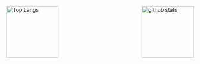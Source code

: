 <p align="left" style="width: 100%; display: flex; justify-content: space-between; align-items: flex-start;"> 
  <img alt="Top Langs" height="140px" src="https://github-stats-3ivxnh4pr-orioriii.vercel.app/api/top-langs/?username=orioriii&layout=compact&show_icons=true" />
  <img alt="github stats" height="140px" src="https://github-stats-3ivxnh4pr-orioriii.vercel.app/api?username=orioriii&show_icons=ture" />
</p>
